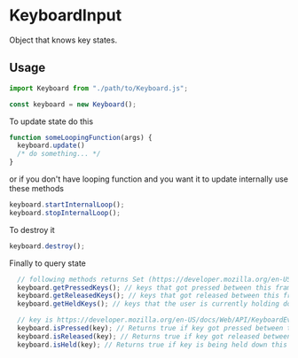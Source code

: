 # KeyboardInput

Object that knows key states.

## Usage

```javascript
import Keyboard from "./path/to/Keyboard.js";

const keyboard = new Keyboard();
```

To update state do this

```javascript
function someLoopingFunction(args) {
  keyboard.update() 
  /* do something... */
}
```

or if you don't have looping function and you want it to update internally use these methods

```javascript
keyboard.startInternalLoop();
keyboard.stopInternalLoop();
```

To destroy it

```javascript
keyboard.destroy();
```

Finally to query state

```javascript
  // following methods returns Set (https://developer.mozilla.org/en-US/docs/Web/JavaScript/Reference/Global_Objects/Set)
  keyboard.getPressedKeys(); // keys that got pressed between this frame and the last frame
  keyboard.getReleasedKeys(); // keys that got released between this frame and the last frame
  keyboard.getHeldKeys(); // keys that the user is currently holding down

  // key is https://developer.mozilla.org/en-US/docs/Web/API/KeyboardEvent/code
  keyboard.isPressed(key); // Returns true if key got pressed between this frame and the last frame
  keyboard.isReleased(key); // Returns true if key got released between this frame and the last frame
  keyboard.isHeld(key); // Returns true if key is being held down this frame
```
